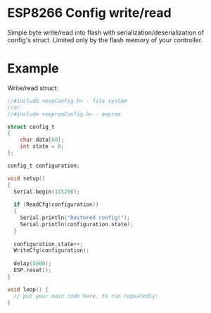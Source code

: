 # ESP8266 Config write/read
Simple byte write/read into flash with serialization/deserialization of config's struct. 
Limited only by the flash memory of your controller.

# Example
Write/read struct:

```C
//#include <espConfig.h> - file system
//or
//#include <eepromConfig.h> - eeprom

struct config_t
{ 
    char data[60];
    int state = 0;
};

config_t configuration;

void setup()
{
  Serial.begin(115200);
  
  if (ReadCfg(configuration))
  {
    Serial.println("Restored config!");
    Serial.println(configuration.state);
  }
  
  configuration.state++;
  WriteCfg(configuration);
  
  delay(5000);
  ESP.reset();
}

void loop() {
  // put your main code here, to run repeatedly:
}
```
